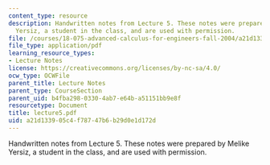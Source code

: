 ```yaml
---
content_type: resource
description: Handwritten notes from Lecture 5. These notes were prepared by Melike
  Yersiz, a student in the class, and are used with permission.
file: /courses/18-075-advanced-calculus-for-engineers-fall-2004/a21d133905c4f78747b6b29d0e1d172d_lecture5.pdf
file_type: application/pdf
learning_resource_types:
- Lecture Notes
license: https://creativecommons.org/licenses/by-nc-sa/4.0/
ocw_type: OCWFile
parent_title: Lecture Notes
parent_type: CourseSection
parent_uid: b4fba298-0330-4ab7-e64b-a51151bb9e8f
resourcetype: Document
title: lecture5.pdf
uid: a21d1339-05c4-f787-47b6-b29d0e1d172d
---
```

Handwritten notes from Lecture 5. These notes were prepared by Melike Yersiz, a student in the class, and are used with permission.